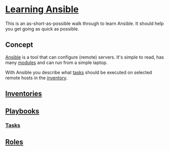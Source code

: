 # [Learning Ansible](#learning-ansible)

This is an as-short-as-possible walk through to learn Ansible. It should help you get going as quick as possible.

## Concept

[Ansible](https://www.ansible.com/) is a tool that can configure (remote) servers. It's simple to read, has many [modules](https://docs.ansible.com/ansible/latest/modules/modules_by_category.html) and can run from a simple laptop.

With Ansible you describe what [tasks](#tasks) should be executed on selected remote hosts in the [inventory](#inventory).

## [Inventories](#inventories)

## [Playbooks](#playbooks)

### [Tasks](#tasks)

## [Roles](roles)
